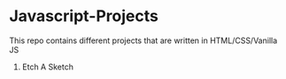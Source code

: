# Javascript-Projects
This repo contains different projects that are written in HTML/CSS/Vanilla JS

1. Etch A Sketch
